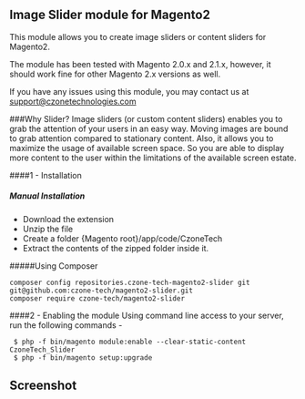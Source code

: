 ## Image Slider module for Magento2
This module allows you to create image sliders or content sliders for Magento2.

The module has been tested with Magento 2.0.x and 2.1.x, however, it should work fine for other Magento 2.x versions as well.

If you have any issues using this module, you may contact us at support@czonetechnologies.com

###Why Slider?
Image sliders (or custom content sliders) enables you to grab the attention of your users in an easy way. Moving images are bound to grab attention compared to stationary content.
Also, it allows you to maximize the usage of available screen space. So you are able to display more content to the user within the limitations of the available screen estate.

####1 - Installation
##### Manual Installation

 * Download the extension
 * Unzip the file
 * Create a folder {Magento root}/app/code/CzoneTech
 * Extract the contents of the zipped folder inside it.


#####Using Composer

```
composer config repositories.czone-tech-magento2-slider git git@github.com:czone-tech/magento2-slider.git
composer require czone-tech/magento2-slider
```

####2 -  Enabling the module
Using command line access to your server, run the following commands -
```
 $ php -f bin/magento module:enable --clear-static-content CzoneTech_Slider
 $ php -f bin/magento setup:upgrade
```


## Screenshot
